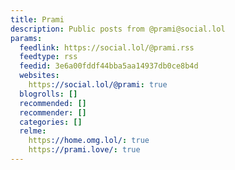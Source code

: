 ```yaml
---
title: Prami
description: Public posts from @prami@social.lol
params:
  feedlink: https://social.lol/@prami.rss
  feedtype: rss
  feedid: 3e6a00fddf44bba5aa14937db0ce8b4d
  websites:
    https://social.lol/@prami: true
  blogrolls: []
  recommended: []
  recommender: []
  categories: []
  relme:
    https://home.omg.lol/: true
    https://prami.love/: true
---
```

